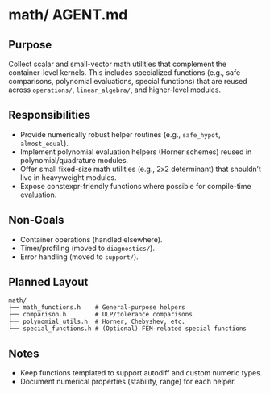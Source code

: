 # math/ AGENT.md

## Purpose
Collect scalar and small-vector math utilities that complement the container-level kernels. This includes specialized functions (e.g., safe comparisons, polynomial evaluations, special functions) that are reused across `operations/`, `linear_algebra/`, and higher-level modules.

## Responsibilities
- Provide numerically robust helper routines (e.g., `safe_hypot`, `almost_equal`).
- Implement polynomial evaluation helpers (Horner schemes) reused in polynomial/quadrature modules.
- Offer small fixed-size math utilities (e.g., 2x2 determinant) that shouldn’t live in heavyweight modules.
- Expose constexpr-friendly functions where possible for compile-time evaluation.

## Non-Goals
- Container operations (handled elsewhere).
- Timer/profiling (moved to `diagnostics/`).
- Error handling (moved to `support/`).

## Planned Layout
```text
math/
├── math_functions.h    # General-purpose helpers
├── comparison.h        # ULP/tolerance comparisons
├── polynomial_utils.h  # Horner, Chebyshev, etc.
└── special_functions.h # (Optional) FEM-related special functions
```

## Notes
- Keep functions templated to support autodiff and custom numeric types.
- Document numerical properties (stability, range) for each helper.
